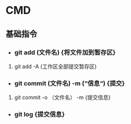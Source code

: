 CMD
===
## 基础指令 
 * ### git add (文件名) {将文件加到暂存区}
 1. git add -A (工作区全部提交暂存区)
 * ### git commit (文件名) -m (“信息“) {提交}
 1. git commit -o （文件名） -m {提交信息}
 * ### git log {提交信息}
